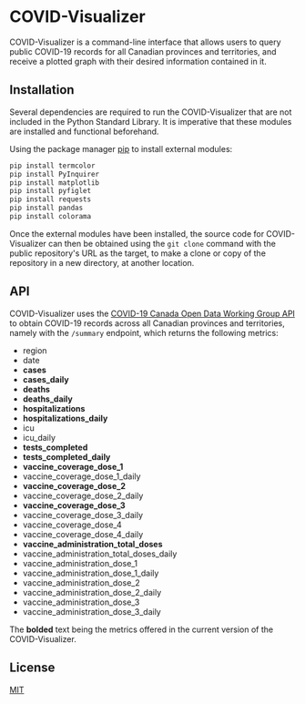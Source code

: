 # COVID-Visualizer

COVID-Visualizer is a command-line interface that allows users to query public COVID-19 records for all Canadian provinces and territories, and receive a plotted graph with their desired information contained in it.

## Installation

Several dependencies are required to run the COVID-Visualizer that are not included in the Python Standard Library. It is imperative that these modules are installed and functional beforehand.

Using the package manager [pip](https://pip.pypa.io/en/stable/) to install external modules:
```bash
pip install termcolor
pip install PyInquirer
pip install matplotlib
pip install pyfiglet
pip install requests
pip install pandas
pip install colorama
```
Once the external modules have been installed, the source code for COVID-Visualizer can then be obtained using the `git clone` command with the public repository's URL as the target, to make a clone or copy of the repository in a new directory, at another location.

## API

COVID-Visualizer uses the [COVID-19 Canada Open Data Working Group API](https://api.opencovid.ca/) to obtain COVID-19 records across all Canadian provinces and territories, namely with the `/summary` endpoint, which returns the following metrics:

- region
- date
- **cases**
- **cases_daily**
- **deaths**
- **deaths_daily**
- **hospitalizations**
- **hospitalizations_daily**
- icu
- icu_daily
- **tests_completed**
- **tests_completed_daily**
- **vaccine_coverage_dose_1**
- vaccine_coverage_dose_1_daily
- **vaccine_coverage_dose_2**
- vaccine_coverage_dose_2_daily
- **vaccine_coverage_dose_3**
- vaccine_coverage_dose_3_daily
- vaccine_coverage_dose_4
- vaccine_coverage_dose_4_daily
- **vaccine_administration_total_doses**
- vaccine_administration_total_doses_daily
- vaccine_administration_dose_1
- vaccine_administration_dose_1_daily
- vaccine_administration_dose_2
- vaccine_administration_dose_2_daily
- vaccine_administration_dose_3
- vaccine_administration_dose_3_daily

The **bolded** text being the metrics offered in the current version of the COVID-Visualizer.

## License
[MIT](https://choosealicense.com/licenses/mit/)